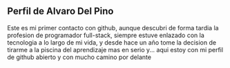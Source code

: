 ## Perfil de Alvaro Del Pino

Este es mi primer contacto con github, aunque descubri de forma tardia la profesion de programador full-stack, siempre estuve enlazado con la tecnologia a lo largo de mi vida, y desde hace un año tome la decision de tirarme a la piscina del aprendizaje mas en serio y... aqui estoy con mi perfil de github abierto y con mucho camino por delante
